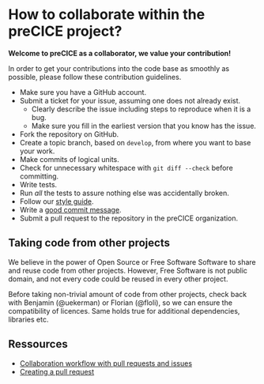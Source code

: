 # How to collaborate within the preCICE project?

**Welcome to preCICE as a collaborator, we value your contribution!**

In order to get your contributions into the code base as smoothly as possible, please follow these contribution guidelines.

* Make sure you have a GitHub account.
* Submit a ticket for your issue, assuming one does not already exist.
  * Clearly describe the issue including steps to reproduce when it is a bug.
  * Make sure you fill in the earliest version that you know has the issue.
* Fork the repository on GitHub.
* Create a topic branch, based on ```develop```, from where you want to base your work.
* Make commits of logical units.
* Check for unnecessary whitespace with `git diff --check` before committing.
* Write tests.
* Run _all_ the tests to assure nothing else was accidentally broken.
* Follow our [style guide][style].
* Write a [good commit message][commit].
* Submit a pull request to the repository in the preCICE organization.

## Taking code from other projects
We believe in the power of Open Source or Free Software Software to share and reuse code from other projects. However, Free Software is not public domain, and not every code could be reused in every other project.

Before taking non-trivial amount of code from other projects, check back with Benjamin (@uekerman) or Florian (@floli), so we can ensure the compatibility of licences. Same holds true for additional dependencies, libraries etc.

## Ressources
* [Collaboration workflow with pull requests and issues][workflow]
* [Creating a pull request][pullrequest]

[commit]: http://tbaggery.com/2008/04/19/a-note-about-git-commit-messages.html
[pullrequest]: https://help.github.com/articles/creating-a-pull-request
[style]: https://ipvs.informatik.uni-stuttgart.de/sgs/precice/docs/develop/conventions.html
[workflow]: https://help.github.com/categories/collaborating-with-issues-and-pull-requests
